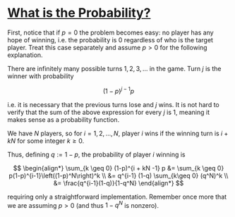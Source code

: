 # [What is the Probability?](https://onlinejudge.org/index.php?option=com_onlinejudge&Itemid=8&category=12&page=show_problem&problem=997)

First, notice that if $p = 0$ the problem becomes easy: no player has
any hope of winning, i.e. the probability is $0$ regardless of who is the
target player. Treat this case separately and assume $p > 0$ for the following
explanation.

There are infinitely many possible turns $1, 2, 3, \ldots$  in the game.
Turn $j$ is the winner with probability

$$ (1-p)^{j-1} p $$

i.e. it is necessary that the previous turns lose and $j$ wins. It is not
hard to verify that the sum of the above expression for every $j$ is 1, meaning
it makes sense as a probability function.

We have $N$ players, so for $i = {1, 2, \ldots, N}$, player $i$
wins if the winning turn is $i + kN$ for some integer $k\geq 0$.

Thus, defining $q := 1-p$, the probability of player $i$ winning is

$$
\begin{align*}
    \sum_{k \geq 0} (1-p)^{i + kN -1} p
        &= \sum_{k \geq 0} p(1-p)^{i-1}\left((1-p)^N\right)^k \\
        &= q^{i-1} (1-q) \sum_{k\geq 0} (q^N)^k \\
        &= \frac{q^{i-1}(1-q)}{1-q^N}
\end{align*}
$$

requiring only a straightforward implementation.
Remember once more that we are assuming $p > 0$ (and thus $1-q^N$ is nonzero).

